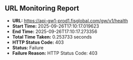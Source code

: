 ## URL Monitoring Report

- **URL:** https://api-gw1-prod1.fisglobal.com/gw/v1/health
- **Start Time:** 2025-09-26T17:10:17.019623
- **End Time:** 2025-09-26T17:10:17.273356
- **Total Time Taken:** 0.253733 seconds
- **HTTP Status Code:** 403
- **Status:** Failure
- **Failure Reason:** HTTP Status Code: 403
